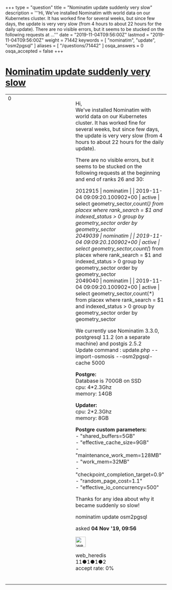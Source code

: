 +++
type = "question"
title = "Nominatim update suddenly very slow"
description = '''Hi, We&#x27;ve installed Nominatim with world data on our Kubernetes cluster. It has worked fine for several weeks, but since few days, the update is very very slow (from 4 hours to about 22 hours for the daily update). There are no visible errors, but it seems to be stucked on the following requests at ...'''
date = "2019-11-04T09:56:00Z"
lastmod = "2019-11-04T09:56:00Z"
weight = 71442
keywords = [ "nominatim", "update", "osm2pgsql" ]
aliases = [ "/questions/71442" ]
osqa_answers = 0
osqa_accepted = false
+++

<div class="headNormal">

# [Nominatim update suddenly very slow](/questions/71442/nominatim-update-suddenly-very-slow)

</div>

<div id="main-body">

<div id="askform">

<table id="question-table" style="width:100%;">
<colgroup>
<col style="width: 50%" />
<col style="width: 50%" />
</colgroup>
<tbody>
<tr>
<td style="width: 30px; vertical-align: top"><div class="vote-buttons">
<span id="post-71442-upvote" class="ajax-command post-vote up" rel="nofollow" title="I like this post (click again to cancel)"> </span>
<div id="post-71442-score" class="post-score" title="current number of votes">
0
</div>
<span id="post-71442-downvote" class="ajax-command post-vote down" rel="nofollow" title="I dont like this post (click again to cancel)"> </span> <span id="favorite-mark" class="ajax-command favorite-mark" rel="nofollow" title="mark/unmark this question as favorite (click again to cancel)"> </span>
<div id="favorite-count" class="favorite-count">
&#10;</div>
</div></td>
<td><div id="item-right">
<div class="question-body">
<p>Hi,<br />
We've installed Nominatim with world data on our Kubernetes cluster. It has worked fine for several weeks, but since few days, the update is very very slow (from 4 hours to about 22 hours for the daily update).</p>
<p>There are no visible errors, but it seems to be stucked on the following requests at the beginning and end of ranks 26 and 30:</p>
<p>2012915 | nominatim | | 2019-11-04 09:09:20.100902+00 | active | select geometry_sector,count(<em>) from placex where rank_search = $1 and indexed_status &gt; 0 group by geometry_sector order by geometry_sector<br />
2049039 | nominatim | | 2019-11-04 09:09:20.100902+00 | active | select geometry_sector,count(</em>) from placex where rank_search = $1 and indexed_status &gt; 0 group by geometry_sector order by geometry_sector<br />
2049040 | nominatim | | 2019-11-04 09:09:20.100902+00 | active | select geometry_sector,count(*) from placex where rank_search = $1 and indexed_status &gt; 0 group by geometry_sector order by geometry_sector</p>
<p>We currently use Nominatim 3.3.0, postgresql 11.2 (on a separate machine) and postgis 2.5.2<br />
Update command : update.php --import-osmosis --osm2pgsql-cache 5000</p>
<p><strong>Postgre:</strong><br />
Database is 700GB on SSD<br />
cpu: 4*2.3Ghz<br />
memory: 14GB</p>
<p><strong>Updater:</strong><br />
cpu: 2*2.3Ghz<br />
memory: 8GB</p>
<p><strong>Postgre custom parameters:</strong><br />
- "shared_buffers=5GB"<br />
- "effective_cache_size=9GB"<br />
- "maintenance_work_mem=128MB"<br />
- "work_mem=32MB"<br />
- "checkpoint_completion_target=0.9"<br />
- "random_page_cost=1.1"<br />
- "effective_io_concurrency=500"</p>
<p>Thanks for any idea about why it became suddenly so slow!</p>
</div>
<div id="question-tags" class="tags-container tags">
<span class="post-tag tag-link-nominatim" rel="tag" title="see questions tagged &#39;nominatim&#39;">nominatim</span> <span class="post-tag tag-link-update" rel="tag" title="see questions tagged &#39;update&#39;">update</span> <span class="post-tag tag-link-osm2pgsql" rel="tag" title="see questions tagged &#39;osm2pgsql&#39;">osm2pgsql</span>
</div>
<div id="question-controls" class="post-controls">
&#10;</div>
<div class="post-update-info-container">
<div class="post-update-info post-update-info-user">
<p>asked <strong>04 Nov '19, 09:56</strong></p>
<img src="https://secure.gravatar.com/avatar/11eaecb326084f16b4b902fd7867d2e0?s=32&amp;d=identicon&amp;r=g" class="gravatar" width="32" height="32" alt="web_heredis&#39;s gravatar image" />
<p><span>web_heredis</span><br />
<span class="score" title="11 reputation points">11</span><span title="1 badges"><span class="badge1">●</span><span class="badgecount">1</span></span><span title="1 badges"><span class="silver">●</span><span class="badgecount">1</span></span><span title="2 badges"><span class="bronze">●</span><span class="badgecount">2</span></span><br />
<span class="accept_rate" title="Rate of the user&#39;s accepted answers">accept rate:</span> <span title="web_heredis has no accepted answers">0%</span> </br></br></p>
</div>
</div>
<div id="comments-container-71442" class="comments-container">
&#10;</div>
<div id="comment-tools-71442" class="comment-tools">
&#10;</div>
<div class="clear">
&#10;</div>
<div id="comment-71442-form-container" class="comment-form-container">
&#10;</div>
<div class="clear">
&#10;</div>
</div></td>
</tr>
</tbody>
</table>

</div>

</div>

